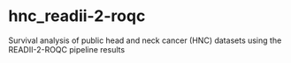 # hnc_readii-2-roqc
Survival analysis of public head and neck cancer (HNC) datasets using the READII-2-ROQC pipeline results
